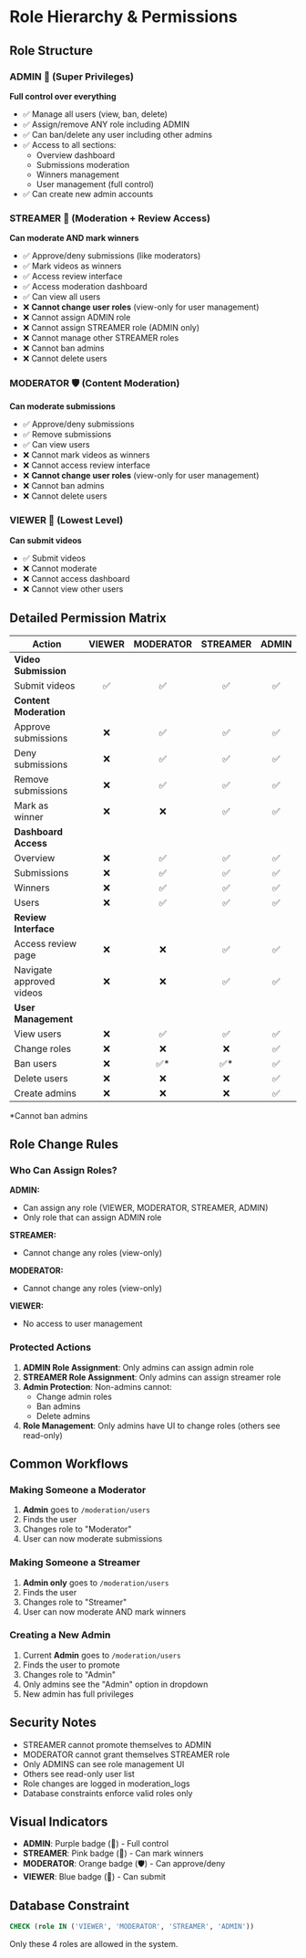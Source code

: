 # Role Hierarchy & Permissions

## Role Structure

### ADMIN 👑 (Super Privileges)
**Full control over everything**
- ✅ Manage all users (view, ban, delete)
- ✅ Assign/remove ANY role including ADMIN
- ✅ Can ban/delete any user including other admins
- ✅ Access to all sections:
  - Overview dashboard
  - Submissions moderation
  - Winners management
  - User management (full control)
- ✅ Can create new admin accounts

### STREAMER 🌟 (Moderation + Review Access)
**Can moderate AND mark winners**
- ✅ Approve/deny submissions (like moderators)
- ✅ Mark videos as winners
- ✅ Access review interface
- ✅ Access moderation dashboard
- ✅ Can view all users
- ❌ **Cannot change user roles** (view-only for user management)
- ❌ Cannot assign ADMIN role
- ❌ Cannot assign STREAMER role (ADMIN only)
- ❌ Cannot manage other STREAMER roles
- ❌ Cannot ban admins
- ❌ Cannot delete users

### MODERATOR 🛡️ (Content Moderation)
**Can moderate submissions**
- ✅ Approve/deny submissions
- ✅ Remove submissions
- ✅ Can view users
- ❌ Cannot mark videos as winners
- ❌ Cannot access review interface
- ❌ **Cannot change user roles** (view-only for user management)
- ❌ Cannot ban admins
- ❌ Cannot delete users

### VIEWER 👀 (Lowest Level)
**Can submit videos**
- ✅ Submit videos
- ❌ Cannot moderate
- ❌ Cannot access dashboard
- ❌ Cannot view other users

## Detailed Permission Matrix

| Action | VIEWER | MODERATOR | STREAMER | ADMIN |
|--------|:------:|:---------:|:--------:|:-----:|
| **Video Submission** |
| Submit videos | ✅ | ✅ | ✅ | ✅ |
| **Content Moderation** |
| Approve submissions | ❌ | ✅ | ✅ | ✅ |
| Deny submissions | ❌ | ✅ | ✅ | ✅ |
| Remove submissions | ❌ | ✅ | ✅ | ✅ |
| Mark as winner | ❌ | ❌ | ✅ | ✅ |
| **Dashboard Access** |
| Overview | ❌ | ✅ | ✅ | ✅ |
| Submissions | ❌ | ✅ | ✅ | ✅ |
| Winners | ❌ | ✅ | ✅ | ✅ |
| Users | ❌ | ✅ | ✅ | ✅ |
| **Review Interface** |
| Access review page | ❌ | ❌ | ✅ | ✅ |
| Navigate approved videos | ❌ | ❌ | ✅ | ✅ |
| **User Management** |
| View users | ❌ | ✅ | ✅ | ✅ |
| Change roles | ❌ | ❌ | ❌ | ✅ |
| Ban users | ❌ | ✅* | ✅* | ✅ |
| Delete users | ❌ | ❌ | ❌ | ✅ |
| Create admins | ❌ | ❌ | ❌ | ✅ |

*Cannot ban admins

## Role Change Rules

### Who Can Assign Roles?

**ADMIN:**
- Can assign any role (VIEWER, MODERATOR, STREAMER, ADMIN)
- Only role that can assign ADMIN role

**STREAMER:**
- Cannot change any roles (view-only)

**MODERATOR:**
- Cannot change any roles (view-only)

**VIEWER:**
- No access to user management

### Protected Actions

1. **ADMIN Role Assignment**: Only admins can assign admin role
2. **STREAMER Role Assignment**: Only admins can assign streamer role
3. **Admin Protection**: Non-admins cannot:
   - Change admin roles
   - Ban admins
   - Delete admins
4. **Role Management**: Only admins have UI to change roles (others see read-only)

## Common Workflows

### Making Someone a Moderator
1. **Admin** goes to `/moderation/users`
2. Finds the user
3. Changes role to "Moderator"
4. User can now moderate submissions

### Making Someone a Streamer
1. **Admin only** goes to `/moderation/users`
2. Finds the user
3. Changes role to "Streamer"
4. User can now moderate AND mark winners

### Creating a New Admin
1. Current **Admin** goes to `/moderation/users`
2. Finds the user to promote
3. Changes role to "Admin"
4. Only admins see the "Admin" option in dropdown
5. New admin has full privileges

## Security Notes

- STREAMER cannot promote themselves to ADMIN
- MODERATOR cannot grant themselves STREAMER role
- Only ADMINS can see role management UI
- Others see read-only user list
- Role changes are logged in moderation_logs
- Database constraints enforce valid roles only

## Visual Indicators

- **ADMIN**: Purple badge (👑) - Full control
- **STREAMER**: Pink badge (🌟) - Can mark winners
- **MODERATOR**: Orange badge (🛡️) - Can approve/deny
- **VIEWER**: Blue badge (👀) - Can submit

## Database Constraint

```sql
CHECK (role IN ('VIEWER', 'MODERATOR', 'STREAMER', 'ADMIN'))
```

Only these 4 roles are allowed in the system.

